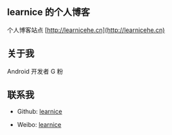 ## learnice 的个人博客

个人博客站点 [http://learnicehe.cn](http://learnicehe.cn)

## 关于我

Android 开发者  G 粉

## 联系我

* Github: [learnice](https://github.com/learnice)

* Weibo: [learnice](http://weibo.com/learnice)
